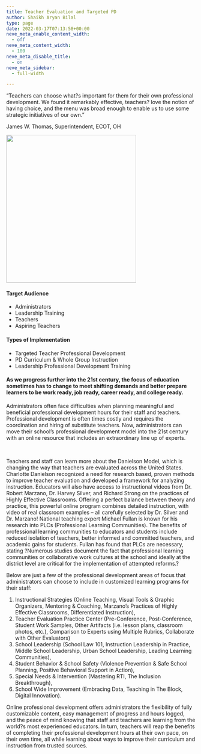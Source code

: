 ```yaml
---
title: Teacher Evaluation and Targeted PD
author: Shaikh Aryan Bilal
type: page
date: 2022-03-17T07:13:58+00:00
neve_meta_enable_content_width:
  - off
neve_meta_content_width:
  - 100
neve_meta_disable_title:
  - on
neve_meta_sidebar:
  - full-width

---
```

“Teachers can choose what?s important for them for their own professional development. We found it remarkably effective, teachers? love the notion of having choice, and the menu was broad enough to enable us to use some strategic initiatives of our own.”

James W. Thomas, Superintendent, ECOT, OH

<img width="346" height="393" src="https://backbone.atnr.com.pk/wp-content/uploads/2022/03/Administrator.png" alt="" loading="lazy" srcset="https://backbone.atnr.com.pk/wp-content/uploads/2022/03/Administrator.png 346w, https://backbone.atnr.com.pk/wp-content/uploads/2022/03/Administrator-264x300.png 264w" sizes="(max-width: 346px) 100vw, 346px" /> 

#### Target Audience

  * Administrators
  * Leadership Training
  * Teachers
  * Aspiring Teachers

#### Types of Implementation

  * Targeted Teacher Professional Development
  * PD Curriculum & Whole Group Instruction
  * Leadership Professional Development Training

#### As we progress further into the 21st century, the focus of education sometimes has to change to meet shifting demands and better prepare learners to be work ready, job ready, career ready, and college ready.

Administrators often face difficulties when planning meaningful and beneficial professional development hours for their staff and teachers. Professional development is often times costly and requires the coordination and hiring of substitute teachers. Now, administrators can move their school’s professional development model into the 21st century with an online resource that includes an extraordinary line up of experts.

 

Teachers and staff can learn more about the Danielson Model, which is changing the way that teachers are evaluated across the United States. Charlotte Danielson recognized a need for research based, proven methods to improve teacher evaluation and developed a framework for analyzing instruction. Educators will also have access to instructional videos from Dr. Robert Marzano, Dr. Harvey Silver, and Richard Strong on the practices of Highly Effective Classrooms. Offering a perfect balance between theory and practice, this powerful online program combines detailed instruction, with video of real classroom examples – all carefully selected by Dr. Silver and Dr. Marzano! National teaching expert Michael Fullan is known for his research into PLCs (Professional Learning Communities). The benefits of professional learning communities to educators and students include reduced isolation of teachers, better informed and committed teachers, and academic gains for students. Fullan has found that PLCs are necessary, stating ?Numerous studies document the fact that professional learning communities or collaborative work cultures at the school and ideally at the district level are critical for the implementation of attempted reforms.?

Below are just a few of the professional development areas of focus that administrators can choose to include in customized learning programs for their staff:

  1. Instructional Strategies (Online Teaching, Visual Tools & Graphic Organizers, Mentoring & Coaching, Marzano’s Practices of Highly Effective Classrooms, Differentiated Instruction),
  2. Teacher Evaluation Practice Center (Pre-Conference, Post-Conference, Student Work Samples, Other Artifacts (i.e. lesson plans, classroom photos, etc.), Comparison to Experts using Multiple Rubrics, Collaborate with Other Evaluators)
  3. School Leadership (School Law 101, Instruction Leadership in Practice, Middle School Leadership, Urban School Leadership, Leading Learning Communities),
  4. Student Behavior & School Safety (Violence Prevention & Safe School Planning, Positive Behavioral Support in Action),
  5. Special Needs & Intervention (Mastering RTI, The Inclusion Breakthrough),
  6. School Wide Improvement (Embracing Data, Teaching in The Block, Digital Innovation).

Online professional development offers administrators the flexibility of fully customizable content, easy management of progress and hours logged, and the peace of mind knowing that staff and teachers are learning from the world?s most experienced educators. In turn, teachers will reap the benefits of completing their professional development hours at their own pace, on their own time, all while learning about ways to improve their curriculum and instruction from trusted sources.